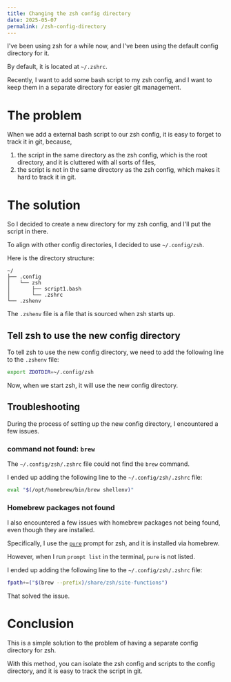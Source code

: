 ```yaml
---
title: Changing the zsh config directory
date: 2025-05-07
permalink: /zsh-config-directory
---
```


I've been using zsh for a while now, and I've been using the default config directory for it.

By default, it is located at `~/.zshrc`.

Recently, I want to add some bash script to my zsh config, and I want to keep them in a separate directory for easier git management.

# The problem

When we add a external bash script to our zsh config, it is easy to forget to track it in git, because,

1. the script in the same directory as the zsh config, which is the root directory, and it is cluttered with all sorts of files,
2. the script is not in the same directory as the zsh config, which makes it hard to track it in git.

# The solution

So I decided to create a new directory for my zsh config, and I'll put the script in there.

To align with other config directories, I decided to use `~/.config/zsh`.

Here is the directory structure:

```
~/
├── .config
│   └── zsh
│       ├── script1.bash
│       └── .zshrc
└── .zshenv
```

The `.zshenv` file is a file that is sourced when zsh starts up.

## Tell zsh to use the new config directory

To tell zsh to use the new config directory, we need to add the following line to the `.zshenv` file:

``` zsh
export ZDOTDIR=~/.config/zsh
```

Now, when we start zsh, it will use the new config directory.

## Troubleshooting

During the process of setting up the new config directory, I encountered a few issues.

### command not found: `brew`

The `~/.config/zsh/.zshrc` file could not find the `brew` command.

I ended up adding the following line to the `~/.config/zsh/.zshrc` file:

``` zsh
eval "$(/opt/homebrew/bin/brew shellenv)"
```

### Homebrew packages not found

I also encountered a few issues with homebrew packages not being found, even though they are installed.

Specifically, I use the [`pure`](https://github.com/sindresorhus/pure) prompt for zsh, and it is installed via homebrew.

However, when I run `prompt list` in the terminal, `pure` is not listed.

I ended up adding the following line to the `~/.config/zsh/.zshrc` file:

``` zsh
fpath+=("$(brew --prefix)/share/zsh/site-functions")
```

That solved the issue.

# Conclusion

This is a simple solution to the problem of having a separate config directory for zsh.

With this method, you can isolate the zsh config and scripts to the config directory, and it is easy to track the script in git.
